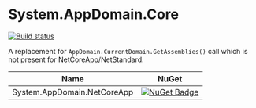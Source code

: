 # System.AppDomain.Core

[![Build status](https://ci.appveyor.com/api/projects/status/ixjp1tl1ptaka0v0?svg=true)](https://ci.appveyor.com/project/StefH/system-appdomain-core)

A replacement for `AppDomain.CurrentDomain.GetAssemblies()` call which is not present for NetCoreApp/NetStandard.

| Name | NuGet
|------|------
| System.AppDomain.NetCoreApp | [![NuGet Badge](https://buildstats.info/nuget/System.AppDomain.NetCoreApp)](https://www.nuget.org/packages/System.AppDomain.NetCoreApp)